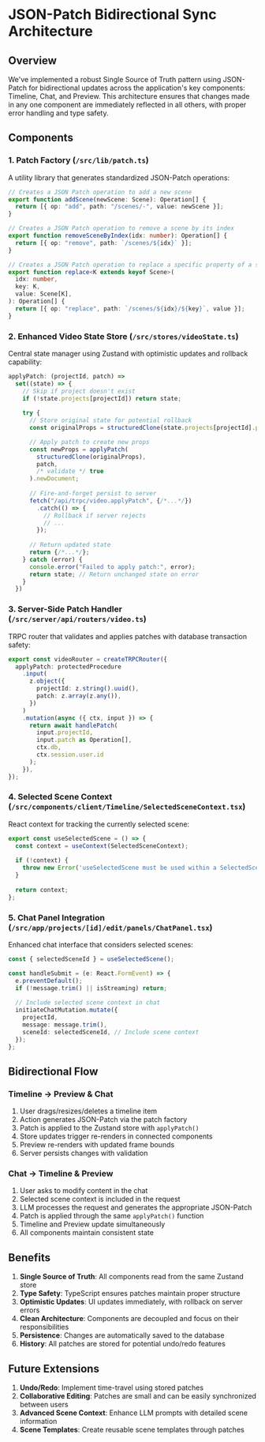 # JSON-Patch Bidirectional Sync Architecture

## Overview
We've implemented a robust Single Source of Truth pattern using JSON-Patch for bidirectional updates across the application's key components: Timeline, Chat, and Preview. This architecture ensures that changes made in any one component are immediately reflected in all others, with proper error handling and type safety.

## Components

### 1. Patch Factory (`/src/lib/patch.ts`)
A utility library that generates standardized JSON-Patch operations:

```typescript
// Creates a JSON Patch operation to add a new scene
export function addScene(newScene: Scene): Operation[] {
  return [{ op: "add", path: "/scenes/-", value: newScene }];
}

// Creates a JSON Patch operation to remove a scene by its index
export function removeSceneByIndex(idx: number): Operation[] {
  return [{ op: "remove", path: `/scenes/${idx}` }];
}

// Creates a JSON Patch operation to replace a specific property of a scene
export function replace<K extends keyof Scene>(
  idx: number,
  key: K,
  value: Scene[K],
): Operation[] {
  return [{ op: "replace", path: `/scenes/${idx}/${key}`, value }];
}
```

### 2. Enhanced Video State Store (`/src/stores/videoState.ts`)
Central state manager using Zustand with optimistic updates and rollback capability:

```typescript
applyPatch: (projectId, patch) =>
  set((state) => {
    // Skip if project doesn't exist
    if (!state.projects[projectId]) return state;
    
    try {
      // Store original state for potential rollback
      const originalProps = structuredClone(state.projects[projectId].props);

      // Apply patch to create new props
      const newProps = applyPatch(
        structuredClone(originalProps), 
        patch, 
        /* validate */ true
      ).newDocument;
      
      // Fire-and-forget persist to server
      fetch("/api/trpc/video.applyPatch", {/*...*/})
        .catch(() => {
          // Rollback if server rejects
          // ...
        });
      
      // Return updated state
      return {/*...*/};
    } catch (error) {
      console.error("Failed to apply patch:", error);
      return state; // Return unchanged state on error
    }
  })
```

### 3. Server-Side Patch Handler (`/src/server/api/routers/video.ts`)
TRPC router that validates and applies patches with database transaction safety:

```typescript
export const videoRouter = createTRPCRouter({
  applyPatch: protectedProcedure
    .input(
      z.object({
        projectId: z.string().uuid(),
        patch: z.array(z.any()),
      })
    )
    .mutation(async ({ ctx, input }) => {
      return await handlePatch(
        input.projectId,
        input.patch as Operation[],
        ctx.db,
        ctx.session.user.id
      );
    }),
});
```

### 4. Selected Scene Context (`/src/components/client/Timeline/SelectedSceneContext.tsx`)
React context for tracking the currently selected scene:

```typescript
export const useSelectedScene = () => {
  const context = useContext(SelectedSceneContext);
  
  if (!context) {
    throw new Error('useSelectedScene must be used within a SelectedSceneProvider');
  }
  
  return context;
};
```

### 5. Chat Panel Integration (`/src/app/projects/[id]/edit/panels/ChatPanel.tsx`)
Enhanced chat interface that considers selected scenes:

```typescript
const { selectedSceneId } = useSelectedScene();

const handleSubmit = (e: React.FormEvent) => {
  e.preventDefault();
  if (!message.trim() || isStreaming) return;
  
  // Include selected scene context in chat
  initiateChatMutation.mutate({
    projectId,
    message: message.trim(),
    sceneId: selectedSceneId, // Include scene context
  });
};
```

## Bidirectional Flow

### Timeline → Preview & Chat
1. User drags/resizes/deletes a timeline item
2. Action generates JSON-Patch via the patch factory
3. Patch is applied to the Zustand store with `applyPatch()`
4. Store updates trigger re-renders in connected components
5. Preview re-renders with updated frame bounds 
6. Server persists changes with validation

### Chat → Timeline & Preview
1. User asks to modify content in the chat
2. Selected scene context is included in the request
3. LLM processes the request and generates the appropriate JSON-Patch
4. Patch is applied through the same `applyPatch()` function
5. Timeline and Preview update simultaneously
6. All components maintain consistent state

## Benefits

1. **Single Source of Truth**: All components read from the same Zustand store
2. **Type Safety**: TypeScript ensures patches maintain proper structure
3. **Optimistic Updates**: UI updates immediately, with rollback on server errors
4. **Clean Architecture**: Components are decoupled and focus on their responsibilities
5. **Persistence**: Changes are automatically saved to the database
6. **History**: All patches are stored for potential undo/redo features

## Future Extensions

1. **Undo/Redo**: Implement time-travel using stored patches
2. **Collaborative Editing**: Patches are small and can be easily synchronized between users
3. **Advanced Scene Context**: Enhance LLM prompts with detailed scene information
4. **Scene Templates**: Create reusable scene templates through patches
